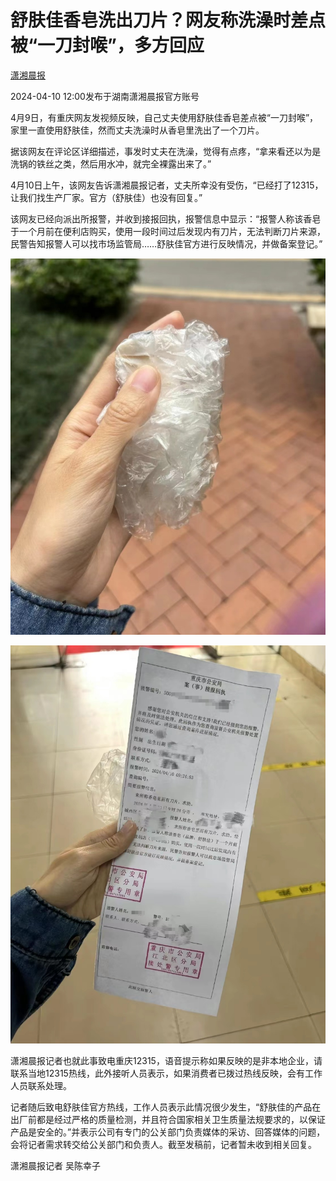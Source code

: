 # 舒肤佳香皂洗出刀片？网友称洗澡时差点被“一刀封喉”，多方回应

[](https://news.qq.com/omn/author/8QMb3Hla7YEbsD8%3D)

[潇湘晨报](https://news.qq.com/omn/author/8QMb3Hla7YEbsD8%3D)

2024-04-10 12:00发布于湖南潇湘晨报官方账号

4月9日，有重庆网友发视频反映，自己丈夫使用舒肤佳香皂差点被“一刀封喉”，家里一直使用舒肤佳，然而丈夫洗澡时从香皂里洗出了一个刀片。

据该网友在评论区详细描述，事发时丈夫在洗澡，觉得有点疼，“拿来看还以为是洗锅的铁丝之类，然后用水冲，就完全裸露出来了。”

4月10日上午，该网友告诉潇湘晨报记者，丈夫所幸没有受伤，“已经打了12315，让我们找生产厂家。官方（舒肤佳）也没有回复。”

该网友已经向派出所报警，并收到接报回执，报警信息中显示：“报警人称该香皂于一个月前在便利店购买，使用一段时间过后发现内有刀片，无法判断刀片来源，民警告知报警人可以找市场监管局……舒肤佳官方进行反映情况，并做备案登记。”

![12ad7edf5f08c7d9306db786fde6e3e8.jpg](https://raw.githubusercontent.com/qqhsx/qqnews_image/main/2024/04/10/舒肤佳香皂洗出刀片？网友称洗澡时差点被“一刀封喉”，多方回应/12ad7edf5f08c7d9306db786fde6e3e8.jpg)

![9c1f677af87b3c31c342aace3cefb0db.jpg](https://raw.githubusercontent.com/qqhsx/qqnews_image/main/2024/04/10/舒肤佳香皂洗出刀片？网友称洗澡时差点被“一刀封喉”，多方回应/9c1f677af87b3c31c342aace3cefb0db.jpg)

潇湘晨报记者也就此事致电重庆12315，语音提示称如果反映的是非本地企业，请联系当地12315热线，此外接听人员表示，如果消费者已拨过热线反映，会有工作人员联系处理。

记者随后致电舒肤佳官方热线，工作人员表示此情况很少发生，“舒肤佳的产品在出厂前都是经过严格的质量检测，并且符合国家相关卫生质量法规要求的，以保证产品是安全的。”并表示公司有专门的公关部门负责媒体的采访、回答媒体的问题，会将记者需求转交给公关部门和负责人。截至发稿前，记者暂未收到相关回复。

潇湘晨报记者 吴陈幸子

